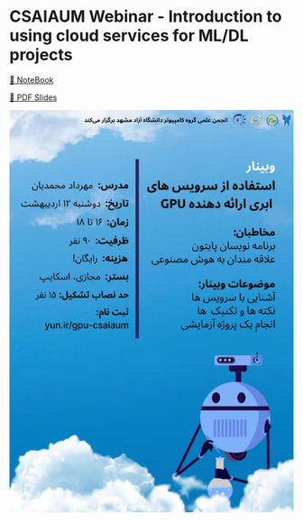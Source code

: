 # CSAIAUM Webinar - Introduction to using cloud services for ML/DL projects

[📕 NoteBook](https://github.com/mehrdad-dev/gpu-csaiaum-webinar/blob/master/CSAIAUM_Colab_Webinar.ipynb)

[📜 PDF Slides](https://github.com/mehrdad-dev/gpu-csaiaum-webinar/blob/master/Introduction%20to%20using%20cloud%20services%20for%20ML%20%26%20DL%20projects.pdf)

![poster mehrdad mohammadian](https://github.com/mehrdad-dev/gpu-csaiaum-webinar/blob/master/poster.jpg)
